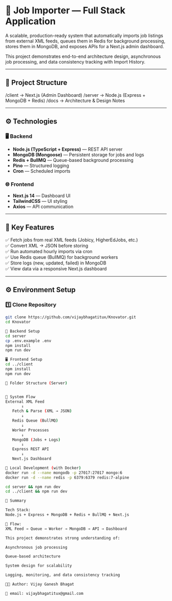 # 🚀 Job Importer — Full Stack Application

A scalable, production-ready system that automatically imports job listings from external XML feeds, queues them in Redis for background processing, stores them in MongoDB, and exposes APIs for a Next.js admin dashboard.

This project demonstrates end-to-end architecture design, asynchronous job processing, and data consistency tracking with Import History.

---

## 📁 Project Structure

/client → Next.js (Admin Dashboard)
/server → Node.js (Express + MongoDB + Redis)
/docs → Architecture & Design Notes 


---

## ⚙️ Technologies

### 🖥 Backend
- **Node.js (TypeScript + Express)** — REST API server  
- **MongoDB (Mongoose)** — Persistent storage for jobs and logs  
- **Redis + BullMQ** — Queue-based background processing  
- **Pino** — Structured logging  
- **Cron** — Scheduled imports  

### 🌐 Frontend
- **Next.js 14** — Dashboard UI  
- **TailwindCSS** — UI styling  
- **Axios** — API communication  

---

## 🧠 Key Features

✅ Fetch jobs from real XML feeds (Jobicy, HigherEdJobs, etc.)  
✅ Convert XML → JSON before storing  
✅ Run automated hourly imports via cron  
✅ Use Redis queue (BullMQ) for background workers  
✅ Store logs (new, updated, failed) in MongoDB  
✅ View data via a responsive Next.js dashboard  

---

## ⚙️ Environment Setup

### 1️⃣ Clone Repository

```bash
git clone https://github.com/vijaybhagatitux/Knovator.git
cd Knovator

🧰 Backend Setup
cd server
cp .env.example .env
npm install
npm run dev

🖥 Frontend Setup
cd ../client
npm install
npm run dev

🧱 Folder Structure (Server)


🧠 System Flow
External XML Feed
       ↓
   Fetch & Parse (XML → JSON)
       ↓
   Redis Queue (BullMQ)
       ↓
   Worker Processes
       ↓
   MongoDB (Jobs + Logs)
       ↓
   Express REST API
       ↓
   Next.js Dashboard

🧰 Local Development (with Docker) 
docker run -d --name mongodb -p 27017:27017 mongo:6
docker run -d --name redis -p 6379:6379 redis:7-alpine

cd server && npm run dev
cd ../client && npm run dev

🧾 Summary

Tech Stack:
Node.js + Express + MongoDB + Redis + BullMQ + Next.js

📡 Flow:
XML Feed → Queue → Worker → MongoDB → API → Dashboard

This project demonstrates strong understanding of:

Asynchronous job processing

Queue-based architecture

System design for scalability

Logging, monitoring, and data consistency tracking

👨‍💻 Author: Vijay Ganesh Bhagat

📧 email: vijaybhagatitux@gmail.com